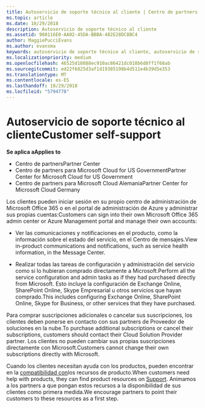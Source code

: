 ```yaml
---
title: Autoservicio de soporte técnico al cliente | Centro de partners
ms.topic: article
ms.date: 10/29/2018
description: Autoservicio de soporte técnico al cliente
ms.assetid: 980116E0-AA02-45DA-BBBA-482E28DC8BC4
author: MaggiePucciEvans
ms.author: evansma
keywords: autoservicio de soporte técnico al cliente, autoservicio de soporte técnico,
ms.localizationpriority: medium
ms.openlocfilehash: 46525d10888ec910ac86421dc018b6d8ff1f68ab
ms.sourcegitcommit: ed22f6825d3af1d19385198b4d511e4b39d5e353
ms.translationtype: MT
ms.contentlocale: es-ES
ms.lasthandoff: 10/29/2018
ms.locfileid: "5794778"
---
```

# <a name="customer-self-support"></a><span data-ttu-id="32b6c-104">Autoservicio de soporte técnico al cliente</span><span class="sxs-lookup"><span data-stu-id="32b6c-104">Customer self-support</span></span>

**<span data-ttu-id="32b6c-105">Se aplica a</span><span class="sxs-lookup"><span data-stu-id="32b6c-105">Applies to</span></span>**

-  <span data-ttu-id="32b6c-106">Centro de partners</span><span class="sxs-lookup"><span data-stu-id="32b6c-106">Partner Center</span></span>
-  <span data-ttu-id="32b6c-107">Centro de partners para Microsoft Cloud for US Government</span><span class="sxs-lookup"><span data-stu-id="32b6c-107">Partner Center for Microsoft Cloud for US Government</span></span>
-  <span data-ttu-id="32b6c-108">Centro de partners para Microsoft Cloud Alemania</span><span class="sxs-lookup"><span data-stu-id="32b6c-108">Partner Center for Microsoft Cloud Germany</span></span>

<span data-ttu-id="32b6c-109">Los clientes pueden iniciar sesión en su propio centro de administración de Microsoft Office 365 o en el portal de administración de Azure y administrar sus propias cuentas:</span><span class="sxs-lookup"><span data-stu-id="32b6c-109">Customers can sign into their own Microsoft Office 365 admin center or Azure Management portal and manage their own accounts:</span></span>

-   <span data-ttu-id="32b6c-110">Ver las comunicaciones y notificaciones en el producto, como la información sobre el estado del servicio, en el Centro de mensajes.</span><span class="sxs-lookup"><span data-stu-id="32b6c-110">View in-product communications and notifications, such as service health information, in the Message Center.</span></span>

-   <span data-ttu-id="32b6c-111">Realizar todas las tareas de configuración y administración del servicio como si lo hubieran comprado directamente a Microsoft.</span><span class="sxs-lookup"><span data-stu-id="32b6c-111">Perform all the service configuration and admin tasks as if they had purchased directly from Microsoft.</span></span> <span data-ttu-id="32b6c-112">Esto incluye la configuración de Exchange Online, SharePoint Online, Skype Empresarial u otros servicios que hayan comprado.</span><span class="sxs-lookup"><span data-stu-id="32b6c-112">This includes configuring Exchange Online, SharePoint Online, Skype for Business, or other services that they have purchased.</span></span>

<span data-ttu-id="32b6c-113">Para comprar suscripciones adicionales o cancelar sus suscripciones, los clientes deben ponerse en contacto con sus partners de Proveedor de soluciones en la nube.</span><span class="sxs-lookup"><span data-stu-id="32b6c-113">To purchase additional subscriptions or cancel their subscriptions, customers should contact their Cloud Solution Provider partner.</span></span> <span data-ttu-id="32b6c-114">Los clientes no pueden cambiar sus propias suscripciones directamente con Microsoft.</span><span class="sxs-lookup"><span data-stu-id="32b6c-114">Customers cannot change their own subscriptions directly with Microsoft.</span></span>

<span data-ttu-id="32b6c-115">Cuando los clientes necesitan ayuda con los productos, pueden encontrar en la [compatibilidad con](https://partnercenter.microsoft.com/partner/support)los recursos de producto.</span><span class="sxs-lookup"><span data-stu-id="32b6c-115">When customers need help with products, they can find product resources on [Support](https://partnercenter.microsoft.com/partner/support).</span></span> <span data-ttu-id="32b6c-116">Animamos a los partners a que pongan estos recursos a la disponibilidad de sus clientes como primera medida.</span><span class="sxs-lookup"><span data-stu-id="32b6c-116">We encourage partners to point their customers to these resources as a first step.</span></span>

 

 



